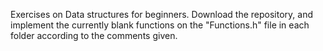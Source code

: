 Exercises on Data structures for beginners. Download the repository, and implement the currently blank functions on the "Functions.h" file in each folder according to the comments given.